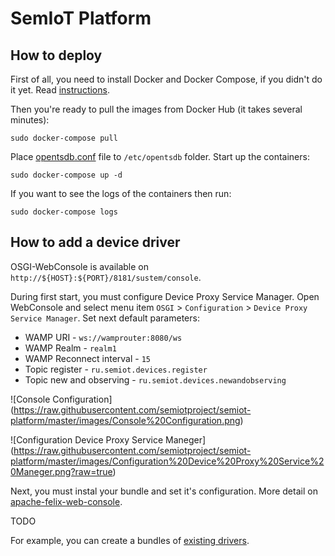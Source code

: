 # SemIoT Platform

## How to deploy

First of all, you need to install Docker and Docker Compose, if you didn't do it yet. Read [instructions](https://docs.docker.com/compose/install/).

Then you're ready to pull the images from Docker Hub (it takes several minutes):
```
sudo docker-compose pull
```
Place [opentsdb.conf](https://github.com/semiotproject/semiot-platform/blob/master/data-archiving-service/opentsdb.conf) file to `/etc/opentsdb` folder. Start up the containers:
```
sudo docker-compose up -d
```

If you want to see the logs of the containers then run:
```
sudo docker-compose logs
```

## How to add a device driver

OSGI-WebConsole is available on `http://${HOST}:${PORT}/8181/sustem/console`.

During first start, you must configure Device Proxy Service Manager. Open WebConsole and select menu item `OSGI` > `Configuration` > `Device Proxy Service Manager`. Set next default parameters: 
* WAMP URI - `ws://wamprouter:8080/ws`
* WAMP Realm - `realm1`
* WAMP Reconnect interval - `15`
* Topic register - `ru.semiot.devices.register`
* Topic new and observing - `ru.semiot.devices.newandobserving`

![Console Configuration] (https://raw.githubusercontent.com/semiotproject/semiot-platform/master/images/Console%20Configuration.png)

![Configuration Device Proxy Service Maneger] (https://raw.githubusercontent.com/semiotproject/semiot-platform/master/images/Configuration%20Device%20Proxy%20Service%20Maneger.png?raw=true)

Next, you must instal your bundle and set it's configuration. More detail on [apache-felix-web-console](http://felix.apache.org/documentation/subprojects/apache-felix-web-console.html).

TODO

For example, you can create a bundles of [existing drivers](https://github.com/semiotproject/semiot-platform/tree/master/device-proxy-service-drivers).

